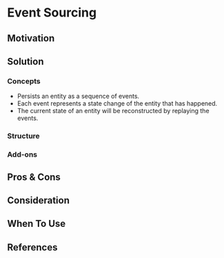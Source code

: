 # Event Sourcing

## Motivation
## Solution

### Concepts
- Persists an entity as a sequence of events.
- Each event represents a state change of the entity that has happened.
- The current state of an entity will be reconstructed by replaying the events.

### Structure
### Add-ons

## Pros & Cons
## Consideration
## When To Use
## References
